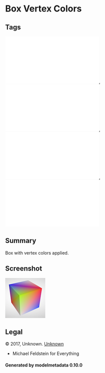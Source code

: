 # Box Vertex Colors

## Tags

![no-license](./README-no-license.md), ![no-owner](./README-no-owner.md), ![no-year](./README-no-year.md), ![issues](./README-issues.md)

## Summary

Box with vertex colors applied.

## Screenshot

![screenshot](screenshot/screenshot.png)

## Legal

&copy; 2017, Unknown. [Unknown]()

 - Michael Feldstein for Everything

#### Generated by modelmetadata 0.10.0